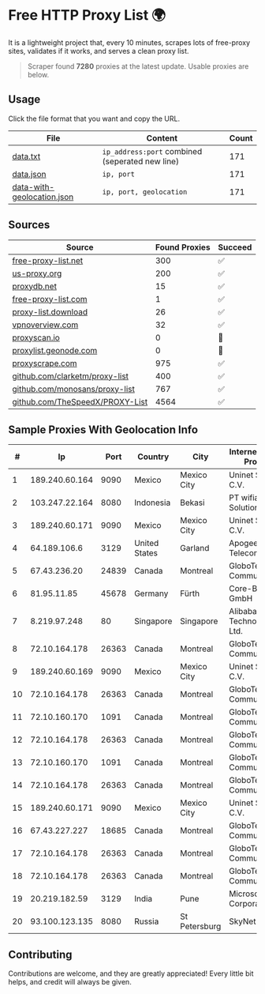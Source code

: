 
# Free HTTP Proxy List 🌍

It is a lightweight project that, every 10 minutes, scrapes lots of free-proxy sites, validates if it works, and serves a clean proxy list.


> Scraper found **7280** proxies at the latest update. Usable proxies are below.

## Usage

Click the file format that you want and copy the URL.


|File|Content|Count|
|----|-------|-----|
|[data.txt](https://raw.githubusercontent.com/themiralay/Proxy-List-World/master/data.txt)|`ip_address:port` combined (seperated new line)|171|
|[data.json](https://raw.githubusercontent.com/themiralay/Proxy-List-World/master/data.json)|`ip, port`|171|
|[data-with-geolocation.json](https://raw.githubusercontent.com/themiralay/Proxy-List-World/master/data-with-geolocation.json)|`ip, port, geolocation`|171|

## Sources

|Source|Found Proxies|Succeed|
|------|-------------|-------|
|[free-proxy-list.net](https://free-proxy-list.net)|300|✅|
|[us-proxy.org](https://www.us-proxy.org)|200|✅|
|[proxydb.net](http://proxydb.net)|15|✅|
|[free-proxy-list.com](https://free-proxy-list.com/?page=&port=&type%5B%5D=http&type%5B%5D=https&up_time=0&search=Search)|1|✅|
|[proxy-list.download](https://www.proxy-list.download/HTTP)|26|✅|
|[vpnoverview.com](https://vpnoverview.com/privacy/anonymous-browsing/free-proxy-servers)|32|✅|
|[proxyscan.io](https://www.proxyscan.io)|0|🚫|
|[proxylist.geonode.com](https://proxylist.geonode.com/api/proxy-list?limit=300&page=1&sort_by=lastChecked&sort_type=desc&protocols=http,https)|0|🚫|
|[proxyscrape.com](https://api.proxyscrape.com/v2/?request=displayproxies&protocol=http&timeout=10000&country=all&ssl=all&anonymity=all)|975|✅|
|[github.com/clarketm/proxy-list](https://raw.githubusercontent.com/clarketm/proxy-list/master/proxy-list-raw.txt)|400|✅|
|[github.com/monosans/proxy-list](https://raw.githubusercontent.com/monosans/proxy-list/main/proxies/http.txt)|767|✅|
|[github.com/TheSpeedX/PROXY-List](https://raw.githubusercontent.com/TheSpeedX/PROXY-List/master/http.txt)|4564|✅|


## Sample Proxies With Geolocation Info

|#|Ip|Port|Country|City|Internet Service Provider|
|-|--|----|-------|----|-------------------------|
|1|189.240.60.164|9090|Mexico|Mexico City|Uninet S.A. de C.V.|
|2|103.247.22.164|8080|Indonesia|Bekasi|PT wifian Solution|
|3|189.240.60.171|9090|Mexico|Mexico City|Uninet S.A. de C.V.|
|4|64.189.106.6|3129|United States|Garland|Apogee Telecom Inc.|
|5|67.43.236.20|24839|Canada|Montreal|GloboTech Communications|
|6|81.95.11.85|45678|Germany|Fürth|Core-Backbone GmbH|
|7|8.219.97.248|80|Singapore|Singapore|Alibaba (US) Technology Co., Ltd.|
|8|72.10.164.178|26363|Canada|Montreal|GloboTech Communications|
|9|189.240.60.169|9090|Mexico|Mexico City|Uninet S.A. de C.V.|
|10|72.10.164.178|26363|Canada|Montreal|GloboTech Communications|
|11|72.10.160.170|1091|Canada|Montreal|GloboTech Communications|
|12|72.10.164.178|26363|Canada|Montreal|GloboTech Communications|
|13|72.10.160.170|1091|Canada|Montreal|GloboTech Communications|
|14|72.10.164.178|26363|Canada|Montreal|GloboTech Communications|
|15|189.240.60.171|9090|Mexico|Mexico City|Uninet S.A. de C.V.|
|16|67.43.227.227|18685|Canada|Montreal|GloboTech Communications|
|17|72.10.164.178|26363|Canada|Montreal|GloboTech Communications|
|18|72.10.164.178|26363|Canada|Montreal|GloboTech Communications|
|19|20.219.182.59|3129|India|Pune|Microsoft Corporation|
|20|93.100.123.135|8080|Russia|St Petersburg|SkyNet LLC|



## Contributing

Contributions are welcome, and they are greatly appreciated! Every
little bit helps, and credit will always be given.

